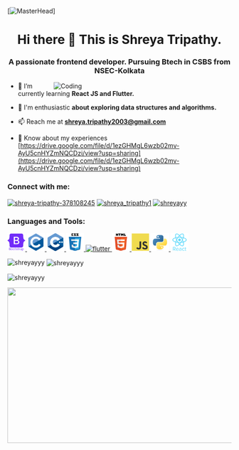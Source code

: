 [![MasterHead](https://media.licdn.com/dms/image/C5612AQErLJQyuT4h2Q/article-inline_image-shrink_1500_2232/0/1624597705774?e=1724284800&v=beta&t=vx5Om-en-K_SOounH-SD1Y9BL0CvCMTvbkDs-4IENog)]
<h1 align="center">Hi there 👋 This is Shreya Tripathy.</h1>
<h3 align="center">A passionate frontend developer. Pursuing Btech in CSBS from NSEC-Kolkata</h3>
<img align="right" alt="Coding" width="400" src="https://camo.githubusercontent.com/55bf1c5bb8719075846b61ce1df1cf69528f02d1c23d6a32728a41f1479710c3/68747470733a2f2f737465616d75736572696d616765732d612e616b616d616968642e6e65742f7567632f313633313934373634383936343738353437342f383143424131353137383436364444343731393541323339323332323032453738393837423731342f3f696d773d36333726696d683d33353826696d613d66697426696d706f6c6963793d4c6574746572626f7826696d636f6c6f723d253233303030303030266c6574746572626f783d74727565">

- 🌱 I’m currently learning **React JS and Flutter.**

- 💬 I'm enthusiastic **about exploring data structures and algorithms.**

- 📫 Reach me at **shreya.tripathy2003@gmail.com**

- 📄 Know about my experiences [https://drive.google.com/file/d/1ezGHMgL6wzb02mv-AyU5cnHYZmNQCDzi/view?usp=sharing](https://drive.google.com/file/d/1ezGHMgL6wzb02mv-AyU5cnHYZmNQCDzi/view?usp=sharing)

<h3 align="left">Connect with me:</h3>
<p align="left">
<a href="https://linkedin.com/in/shreya-tripathy-378108245" target="blank"><img align="center" src="https://raw.githubusercontent.com/rahuldkjain/github-profile-readme-generator/master/src/images/icons/Social/linked-in-alt.svg" alt="shreya-tripathy-378108245" height="30" width="40" /></a>
<a href="https://www.hackerrank.com/shreya_tripathy1" target="blank"><img align="center" src="https://raw.githubusercontent.com/rahuldkjain/github-profile-readme-generator/master/src/images/icons/Social/hackerrank.svg" alt="shreya_tripathy1" height="30" width="40" /></a>
<a href="https://www.leetcode.com/shreyayy" target="blank"><img align="center" src="https://raw.githubusercontent.com/rahuldkjain/github-profile-readme-generator/master/src/images/icons/Social/leet-code.svg" alt="shreyayy" height="30" width="40" /></a>
</p>

<h3 align="left">Languages and Tools:</h3>
<p align="left"> <a href="https://getbootstrap.com" target="_blank" rel="noreferrer"> <img src="https://raw.githubusercontent.com/devicons/devicon/master/icons/bootstrap/bootstrap-plain-wordmark.svg" alt="bootstrap" width="40" height="40"/> </a> <a href="https://www.cprogramming.com/" target="_blank" rel="noreferrer"> <img src="https://raw.githubusercontent.com/devicons/devicon/master/icons/c/c-original.svg" alt="c" width="40" height="40"/> </a> <a href="https://www.w3schools.com/cpp/" target="_blank" rel="noreferrer"> <img src="https://raw.githubusercontent.com/devicons/devicon/master/icons/cplusplus/cplusplus-original.svg" alt="cplusplus" width="40" height="40"/> </a> <a href="https://www.w3schools.com/css/" target="_blank" rel="noreferrer"> <img src="https://raw.githubusercontent.com/devicons/devicon/master/icons/css3/css3-original-wordmark.svg" alt="css3" width="40" height="40"/> </a> <a href="https://flutter.dev" target="_blank" rel="noreferrer"> <img src="https://www.vectorlogo.zone/logos/flutterio/flutterio-icon.svg" alt="flutter" width="40" height="40"/> </a> <a href="https://www.w3.org/html/" target="_blank" rel="noreferrer"> <img src="https://raw.githubusercontent.com/devicons/devicon/master/icons/html5/html5-original-wordmark.svg" alt="html5" width="40" height="40"/> </a> <a href="https://developer.mozilla.org/en-US/docs/Web/JavaScript" target="_blank" rel="noreferrer"> <img src="https://raw.githubusercontent.com/devicons/devicon/master/icons/javascript/javascript-original.svg" alt="javascript" width="40" height="40"/> </a> <a href="https://www.python.org" target="_blank" rel="noreferrer"> <img src="https://raw.githubusercontent.com/devicons/devicon/master/icons/python/python-original.svg" alt="python" width="40" height="40"/> </a> <a href="https://reactjs.org/" target="_blank" rel="noreferrer"> <img src="https://raw.githubusercontent.com/devicons/devicon/master/icons/react/react-original-wordmark.svg" alt="react" width="40" height="40"/> </a> </p>

<p><img align="left" src="https://github-readme-stats.vercel.app/api/top-langs?username=shreyayyy&show_icons=true&locale=en&layout=compact" alt="shreyayyy" /></p>

<p>&nbsp;<img align="center" src="https://github-readme-stats.vercel.app/api?username=shreyayyy&show_icons=true&locale=en" alt="shreyayyy" /></p>

<p><img align="center" src="https://github-readme-streak-stats.herokuapp.com/?user=shreyayyy&" alt="shreyayyy" /></p>
<img align="center" height="350em" width="900em" src="https://leetcard.jacoblin.cool/Shreyayy?theme=light&font=Karma&ext=contest" />
